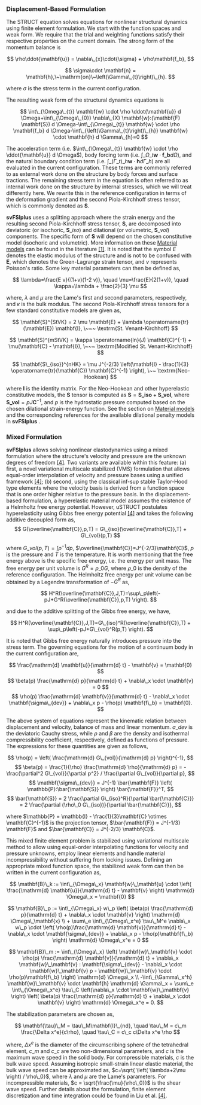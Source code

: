 
<!-- --------------------------------------------------- -->
<!-- ----------- Displacement-Based Formulation -------- -->
<!-- --------------------------------------------------- -->

<h3>  Displacement-Based Formulation </h3>

The STRUCT equation solves equations for nonlinear structural dynamics using finite element formulation. We start with the function spaces and weak form. We require that the trial and weighting functions satisfy their respective properties on the current domain. The strong form of the momentum balance is

$$ \rho\ddot{\mathbf{u}} = \nabla\_{x}\cdot{\sigma} + \rho\mathbf{f_b}, $$

$$ \sigma\cdot \mathbf{n} = \mathbf{h},\~\mathrm{on}\~\left(\Gamma\_{t}\right)\_{h}. $$

where $\sigma$ is the stress term in the current configuration.

The resulting weak form of the structural dynamics equations is

$$ \int\_{\Omega\_{t}} \mathbf{w} \cdot \rho \ddot{\mathbf{u}} d \Omega+\int\_{\Omega\_{0}} \nabla\_{X} \mathbf{w}:(\mathbf{F} \mathbf{S}) d \Omega-\int\_{\Omega\_{t}} \mathbf{w} \cdot \rho \mathbf{f_b} d \Omega-\int\_{\left(\Gamma\_{t}\right)\_{h}} \mathbf{w} \cdot \mathbf{h} d \Gamma\_{h}=0 $$

The acceleration term (i.e. $\int\_{\Omega\_{t}} \mathbf{w} \cdot \rho \ddot{\mathbf{u}} d \Omega$), body forcing term (i.e. $\int\_{\Omega\_{t}} \mathbf{w} \cdot \mathbf{f\_b} d \Omega$), and the natural boundary condition term (i.e. $\int\_{\left(\Gamma\_{t}\right)\_{h}} \mathbf{w} \cdot \mathbf{h} d \Gamma\_{h}$) are all evaluated in the current configuration. These terms are commonly referred to as external work done on the structure by body forces and surface tractions. The remaining stress term in the equation is often referred to as internal work done on the structure by internal stresses, which we will treat differently here. We rewrite this in the reference configuration in terms of the deformation gradient and the second Piola-Kirchhoff stress tensor, which is commonly denoted as $\mathbf{S}$.

**svFSIplus** uses a splitting approach where the strain energy and the resulting second Piola-Kirchhoff stress tensor, $\mathbf{S}$, are decomposed into deviatoric (or isochoric, $\mathbf{S}\_{iso}$) and dilational (or volumetric, $\mathbf{S}\_{vol}$) components. The specific form of $\mathbf{S}$ will depend on the chosen constitutive model (isochoric and volumetric). More information on these <a href="#material-model">Material models</a> can be found in the literature <a href="#ref-1">[1]</a>. It is noted that the symbol $E$ denotes the elastic modulus of the structure and is not to be confused with $\mathbf{E}$, which denotes the Green-Lagrange strain tensor, and $\nu$ represents Poisson's ratio. Some key material parameters can then be defined as,

$$ \lambda=\frac{E v}{(1+v)(1-2 v)}, \quad \mu=\frac{E}{2(1+v)}, \quad \kappa=\lambda + \frac{2}{3} \mu $$

where, $\lambda$ and $\mu$ are the Lame's first and second parameters, respectively, and $\kappa$ is the bulk modulus. The second Piola-Kirchhoff stress tensors for a few standard constitutive models are given as,

$$ \mathbf{S}^{StVK} = 2 \mu \mathbf{E} + \lambda \operatorname{tr}(\mathbf{E}) \mathbf{I}, \~~~ \textrm{St. Venant-Kirchhoff} $$

$$ \mathbf{S}^{mStVK} = \kappa \operatorname{ln}(J) \mathbf{C}^{-1} + \mu(\mathbf{C} - \mathbf{I}), \~~~ \textrm{Modified St. Venant-Kirchhoff} $$

$$ \mathbf{S\_{iso}}^{nHK} = \mu J^{-2/3} \left(\mathbf{I} - \frac{1}{3} \operatorname{tr}(\mathbf{C}) \mathbf{C}^{-1} \right), \~~ \textrm{Neo-Hookean} $$

where $\mathbf{I}$ is the identity matrix. For the Neo-Hookean and other hyperelastic constitutive models, the $\mathbf{S}$ tensor is computed as $\mathbf{S} = \mathbf{S\_{iso}} + \mathbf{S\_{vol}}$, where $\mathbf{S\_{vol}} = p J \mathbf{C}^{-1}$, and $p$ is the hydrostatic pressure computed based on the chosen dilational strain-energy function. See the section on <a href="#material-model">Material models</a> and the corresponding references for the available dilational penalty models in **svFSIplus** .

<!-- --------------------------------------------------- -->
<!-- ------------------ Mixed Formulation -------------- -->
<!-- --------------------------------------------------- -->

<h3>  Mixed Formulation </h3>

**svFSIplus** allows solving nonlinear elastodynamics using a mixed formulation where the structure's velocity and pressure are the unknown degrees of freedom <a href="#ref-4">[4]</a>. Two variants are available within this feature: (a) first, a novel variational multiscale stabilized (VMS) formulation that allows equal-order interpolation of velocity and pressure bases using a unified framework <a href="#ref-4">[4]</a>; (b) second, using the classical inf-sup stable Taylor-Hood type elements where the velocity basis is derived from a function space that is one order higher relative to the pressure basis. In the displacement-based formulation, a hyperelastic material model assumes the existence of a Helmholtz free energy potential. However, uSTRUCT postulates hyperelasticity using Gibbs free energy potential <a href="#ref-4">[4]</a> and takes the following additive decoupled form as,
$$
G(\overline{\mathbf{C}},p,T) = G\_{iso}(\overline{\mathbf{C}},T) + G\_{vol}(p,T)
$$

where $G\_{vol}(p,T)=\int \rho^{-1}dp$, $\overline{\mathbf{C}}=J^{-2/3}\mathbf{C}$, $p$ is the pressure and $T$ is the temperature. It is worth mentioning that the free energy above is the specific free energy, i.e. the energy per unit mass. The free energy per unit volume is $G^R=\rho\_0G$, where $\rho\_0$ is the density of the reference configuration. The Helmholtz free energy per unit volume can be obtained by a Legendre transformation of $-G^R$ as,

$$
H^R(\overline{\mathbf{C}},J,T)=\sup\_p\left(-pJ+G^R(\overline{\mathbf{C}},p,T) \right).
$$

and due to the additive splitting of the Gibbs free energy, we have, 

$$
H^R(\overline{\mathbf{C}},J,T)=G\_{iso}^R(\overline{\mathbf{C}},T) + \sup\_p\left(-pJ+G\_{vol}^R(p,T) \right).
$$

It is noted that Gibbs free energy naturally introduces pressure into the stress term. The governing equations for the motion of a continuum body in the current configuration are,

$$ \frac{\mathrm{d} \mathbf{u}}{\mathrm{d} t} - \mathbf{v} = \mathbf{0} $$
$$ \beta(p) \frac{\mathrm{d} p}{\mathrm{d} t} + \nabla\_x \cdot \mathbf{v} = 0 $$
$$ \rho(p) \frac{\mathrm{d} \mathbf{v}}{\mathrm{d} t} - \nabla\_x \cdot \mathbf{\sigma\_{dev}} + \nabla\_x p - \rho(p) \mathbf{f\_b} = \mathbf{0}. $$

The above system of equations represent the kinematic relation between displacement and velocity, balance of mass and linear momentum. $\sigma\_{dev}$ is the deviatoric Cauchy stress, while $\rho$ and $\beta$ are the density and isothermal compressibility coefficient, respectively, defined as functions of pressure. The expressions for these quantities are given as follows,

$$ \rho(p) = \left( \frac{\mathrm{d} G\_{vol}}{\mathrm{d} p} \right)^{-1}, $$
$$ \beta(p) = \frac{1}{\rho} \frac{\mathrm{d} \rho}{\mathrm{d} p} = -\frac{\partial^2 G\_{vol}}{\partial p^2} / \frac{\partial G\_{vol}}{\partial p}, $$
$$ \mathbf{\sigma\_{dev}} = J^{-1} \bar{\mathbf{F}} \left( \mathbb{P}:\bar{\mathbf{S}} \right) \bar{\mathbf{F}}^T, $$
$$ \bar{\mathbf{S}} = 2 \frac{\partial G\_{iso}^R}{\partial \bar{\mathbf{C}}} = 2 \frac{\partial (\rho\_0 G\_{iso})}{\partial \bar{\mathbf{C}}}, $$

where $\mathbb{P} = \mathbb{I} - \frac{1}{3}\mathbf{C} \otimes \mathbf{C}^{-1}$ is the projection tensor, $\bar{\mathbf{F}} = J^{-1/3} \mathbf{F}$ and $\bar{\mathbf{C}} = J^{-2/3} \mathbf{C}$.


This mixed finite element problem is stabilized using variational multiscale method to allow using equal-order interpolating functions for velocity and pressure unknowns, employ linear elements and handle material incompressibility without suffering from locking issues. Defining an appropriate mixed function space, the stabilized weak form can then be written in the current configuration as,

$$ \mathbf{B}\_k :=  \int\_{\Omega\_x} \mathbf{w}\_\mathbf{u} \cdot \left( \frac{\mathrm{d} \mathbf{u}}{\mathrm{d} t} - \mathbf{v} \right) \mathrm{d} \Omega\_x = \mathbf{0} $$

$$ \mathbf{B}\_p :=  \int\_{\Omega\_x} w\_p \left( \beta(p) \frac{\mathrm{d} p}{\mathrm{d} t} + \nabla\_x \cdot \mathbf{v} \right) \mathrm{d} \Omega\_\mathbf{x} \\ + \sum\_e \int\_{\Omega\_x^e} \tau\_M^e \nabla\_x w\_p \cdot \left( \rho(p)\frac{\mathrm{d} \mathbf{v}}{\mathrm{d} t} - \nabla\_x \cdot \mathbf{\sigma\_{dev}} + \nabla\_x p - \rho(p)\mathbf{f\_b} \right) \mathrm{d} \Omega\_x^e = 0 $$

$$ \mathbf{B}\_m :=  \int\_{\Omega\_x} \left( \mathbf{w}\_\mathbf{v} \cdot \rho(p) \frac{\mathrm{d} \mathbf{v}}{\mathrm{d} t} + \nabla\_x \mathbf{w}\_\mathbf{v} : \mathbf{\sigma\_{dev}} - \nabla\_x \cdot \mathbf{w}\_\mathbf{v} p - \mathbf{w}\_\mathbf{v} \cdot \rho(p)\mathbf{f\_b} \right) \mathrm{d} \Omega\_x \\ -\int\_{\Gamma\_x^h} \mathbf{w}\_\mathbf{v} \cdot \mathbf{h} \mathrm{d} \Gamma\_x + \sum\_e \int\_{\Omega\_x^e} \tau\_C \left(\nabla\_x \cdot \mathbf{w}\_\mathbf{v} \right) \left( \beta(p) \frac{\mathrm{d} p}{\mathrm{d} t} + \nabla\_x \cdot \mathbf{v} \right) \mathrm{d} \Omega\_x^e = 0. $$

The stabilization parameters are chosen as, 

$$
\mathbf{\tau}\_M = \tau\_M\mathbf{I}\_{nd}, \quad \tau\_M = c\_m \frac{\Delta x^e}{c\rho}, \quad \tau\_C = c\_c c\Delta x^e \rho
$$

where, $\Delta x^e$ is the diameter of the circumscribing sphere of the tetrahedral element, $c\_m$ and $c\_c$ are two non-dimensional parameters, and $c$ is the maximum wave speed in the solid body. For compressible materials, $c$ is the bulk wave speed. Assuming isotropic small-strain linear elastic material, the bulk wave speed can be approximated as, $c=\sqrt{ \left( \lambda+2\mu \right) / \rho\_0}$, where $\lambda$ and $\mu$ are the Lame's parameters. For incompressible materials, $c = \sqrt{\frac{\mu}{\rho\_0}}$ is the shear wave speed. Further details about the formulation, finite element discretization and time integration could be found in Liu et al. <a href="#ref-4">[4]</a>.


